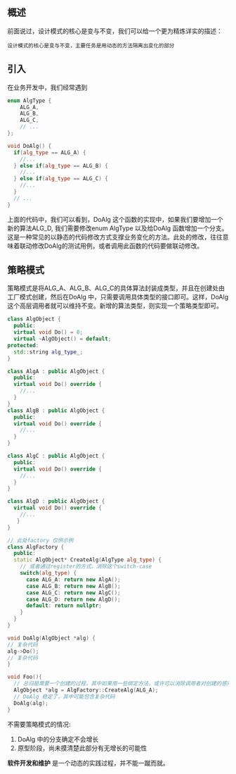 ## 概述
前面说过，设计模式的核心是变与不变，我们可以给一个更为精炼详实的描述：
```
设计模式的核心是变与不变，主要任务是用动态的方法隔离出变化的部分
```

## 引入
在业务开发中，我们经常遇到
```C++
enum AlgType {
    ALG_A,
    ALG_B,
    ALG_C,
    // ...
};

void DoAlg() {
  if(alg_type == ALG_A) {
    //... 
  } else if(alg_type == ALG_B) {
    //... 
  } else if(alg_type == ALG_C) {
    //... 
  }
  // ...
}
```
上面的代码中，我们可以看到，DoAlg 这个函数的实现中，如果我们要增加一个新的算法ALG_D, 我们需要修改enum AlgType 以及给DoAlg 函数增加一个分支。 这是一种常见的以静态的代码修改方式支撑业务变化的方法。此处的修改，往往意味着联动修改DoAlg的测试用例，或者调用此函数的代码要做联动修改。

## 策略模式
策略模式是将ALG_A、ALG_B、ALG_C的具体算法封装成类型，并且在创建处由工厂模式创建，然后在DoAlg 中，只需要调用具体类型的接口即可。这样，DoAlg 这个高层调用者就可以维持不变。新增的算法类型，则实现一个策略类型即可。
```C++
class AlgObject {
  public:
  virtual void Do() = 0;
  virtual ~AlgObject() = default; 
protected:
  std::string alg_type_;
}

class AlgA : public AlgObject {
  public:
  virtual void Do() override {
    //...
  } 
}
class AlgB : public AlgObject {
  public:
  virtual void Do() override {
    //...
  } 
}

class AlgC : public AlgObject {
  public:
  virtual void Do() override {
    //...
  } 
}

class AlgD : public AlgObject {
  virtual void Do() override {
    //...
   } 
}

// 此处factory 仅供示例
class AlgFactory {
  public:
  static AlgObject* CreateAlg(AlgType alg_type) {
    // 或者通过register的方式，消除这个switch-case
    switch(alg_type) {
      case ALG_A: return new AlgA();
      case ALG_B: return new AlgB();
      case ALG_C: return new AlgC();
      case ALG_D: return new AlgD();
      default: return nullptr;
    }  
  } 
}

void DoAlg(AlgObject *alg) {
// 复杂代码
alg->Do();
// 复杂代码
}

void Foo(){
  // 总归是需要一个创建的过程，其中如果用一些绑定方法，或许可以消除调用者对创建的感知
  AlgObject *alg = AlgFactory::CreateAlg(ALG_A);
  // DoAlg 稳定了，其中可能包含复杂代码
  DoAlg(alg);
}
```
不需要策略模式的情况:
1. DoAlg 中的分支确定不会增长
2. 原型阶段，尚未摸清楚此部分有无增长的可能性

**软件开发和维护** 是一个动态的实践过程，并不能一蹴而就。